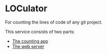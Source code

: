 # LOCulator

For counting the lines of code of any git project.

This service consists of two parts:
- [The counting app](counting-app)
- [The web server](web-server)
